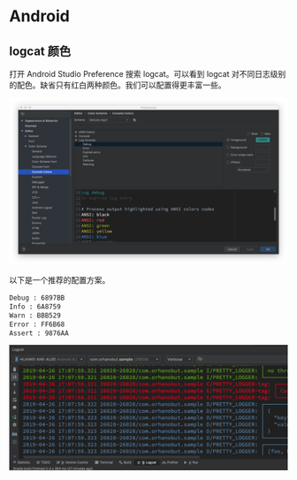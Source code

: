 
# Android
## logcat 颜色

打开 Android Studio Preference 搜索 logcat。可以看到 logcat 对不同日志级别的配色。缺省只有红白两种颜色。我们可以配置得更丰富一些。

![](../images/pref.png)

以下是一个推荐的配置方案。

```
Debug : 6897BB 
Info : 6A8759 
Warn : BBB529 
Error : FF6B68 
Assert : 9876AA
```

![](../images/logcat.png)